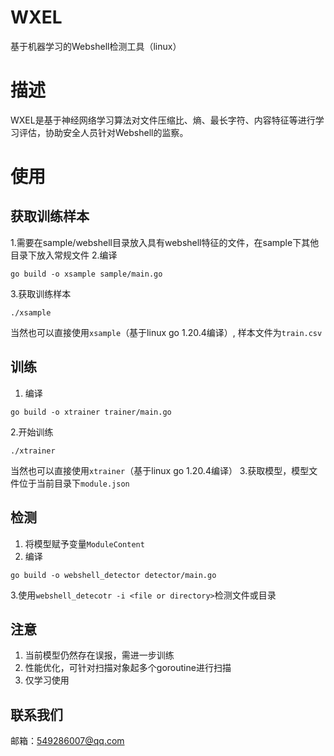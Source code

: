 # WXEL

基于机器学习的Webshell检测工具（linux）

# 描述
WXEL是基于神经网络学习算法对文件压缩比、熵、最长字符、内容特征等进行学习评估，协助安全人员针对Webshell的监察。

# 使用

## 获取训练样本
1.需要在sample/webshell目录放入具有webshell特征的文件，在sample下其他目录下放入常规文件
2.编译
```shell
go build -o xsample sample/main.go 
````
3.获取训练样本
```shell
./xsample
```
当然也可以直接使用`xsample`（基于linux go 1.20.4编译）, 样本文件为`train.csv`

## 训练
1. 编译
```shell
go build -o xtrainer trainer/main.go
```
2.开始训练
```shell
./xtrainer
```
当然也可以直接使用`xtrainer`（基于linux go 1.20.4编译）
3.获取模型，模型文件位于当前目录下`module.json`

## 检测
1. 将模型赋予变量`ModuleContent`
2. 编译
```shell
go build -o webshell_detector detector/main.go
```
3.使用`webshell_detecotr -i <file or directory>`检测文件或目录

## 注意
1. 当前模型仍然存在误报，需进一步训练
2. 性能优化，可针对扫描对象起多个goroutine进行扫描
3. 仅学习使用

## 联系我们
邮箱：549286007@qq.com
